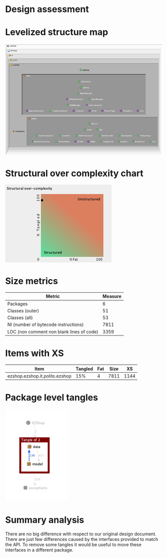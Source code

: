# Design assessment

# Levelized structure map
![](assets/images/Z.png)

# Structural over complexity chart
![](assets/images/Z1.png)

# Size metrics



| Metric                                    | Measure |
| ----------------------------------------- | ------- |
| Packages                                  | 6       |
| Classes (outer)                           | 51      |
| Classes (all)                             | 53      |
| NI (number of bytecode instructions)      | 7811    |
| LOC (non comment non blank lines of code) | 3359    |



# Items with XS

| Item                           | Tangled | Fat  | Size | XS   |
| ------------------------------ | ------- | ---- | ---- | ---- |
| ezshop.ezshop.it.polito.ezshop | 15%     | 4    | 7811 | 1144 |



# Package level tangles



![](assets/images/Z2.png)

# Summary analysis
There are no big difference with respect to our original design document. There are just few differences caused by the interfaces provided to match the API. To remove some tangles it would be useful to move these interfaces in a different package.
